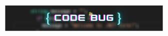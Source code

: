 ![Code Bug Art](https://github.com/erinnmclaughlin/erinnmclaughlin/blob/master/Cropped%20Code%20Bug%20Art%20(2).png)
